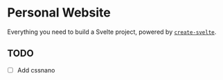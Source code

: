# Personal Website

Everything you need to build a Svelte project, powered by [`create-svelte`](https://github.com/sveltejs/kit/tree/master/packages/create-svelte).

## TODO

- [ ] Add cssnano